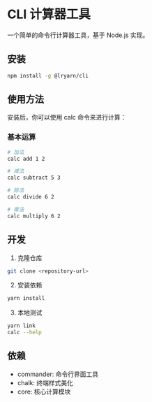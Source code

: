 # CLI 计算器工具

一个简单的命令行计算器工具，基于 Node.js 实现。

## 安装

```bash
npm install -g @lryarn/cli
```

## 使用方法

安装后，你可以使用 calc 命令来进行计算：

### 基本运算

```bash
# 加法
calc add 1 2

# 减法
calc subtract 5 3

# 除法
calc divide 6 2

# 乘法
calc multiply 6 2
```

## 开发

1. 克隆仓库

```bash
git clone <repository-url>
```

2. 安装依赖

```bash
yarn install
```

3. 本地测试

```bash
yarn link
calc --help
```

## 依赖

- commander: 命令行界面工具
- chalk: 终端样式美化
- core: 核心计算模块

